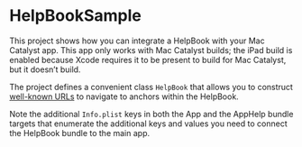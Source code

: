 #  HelpBookSample

This project shows how you can integrate a HelpBook with your Mac Catalyst app.
This app only works with Mac Catalyst builds; the iPad build is enabled because
Xcode requires it to be present to build for Mac Catalyst, but it doesn’t build.

The project defines a convenient class `HelpBook` that allows you to construct
[well-known URLs](https://developer.apple.com/library/archive/documentation/Carbon/Conceptual/ProvidingUserAssitAppleHelp/appendix_b/appendixb.html#//apple_ref/doc/uid/TP30000903-CH210-TPXREF101)
to navigate to anchors within the HelpBook.

Note the additional `Info.plist` keys in both the App and the AppHelp bundle
targets that enumerate the additional keys and values you need to connect the
HelpBook bundle to the main app.

